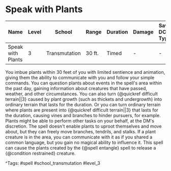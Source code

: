 # Speak with Plants

| Name | Level | School | Range | Duration | Damage | Save DC & Type |
|------|-------|--------|-------|----------|--------|----------------|
| Speak with Plants | 3 | Transmutation | 30 ft. | Timed | - | - |

You imbue plants within 30 feet of you with limited sentience and animation, giving them the ability to communicate with you and follow your simple commands. You can question plants about events in the spell's area within the past day, gaining information about creatures that have passed, weather, and other circumstances. You can also turn {@quickref difficult terrain||3} caused by plant growth (such as thickets and undergrowth) into ordinary terrain that lasts for the duration. Or you can turn ordinary terrain where plants are present into {@quickref difficult terrain||3} that lasts for the duration, causing vines and branches to hinder pursuers, for example. Plants might be able to perform other tasks on your behalf, at the DM's discretion. The spell doesn't enable plants to uproot themselves and move about, but they can freely move branches, tendrils, and stalks. If a plant creature is in the area, you can communicate with it as if you shared a common language, but you gain no magical ability to influence it. This spell can cause the plants created by the {@spell entangle} spell to release a {@condition restrained} creature.

^Tags: #spell #school_transmutation #level_3